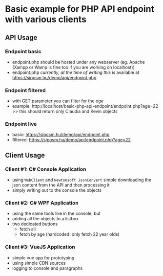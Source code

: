 # Basic example for PHP API endpoint with various clients

## API Usage
### Endpoint basic
- endpoint.php should be hosted under any webserver (eg. Apache (Xampp or Wamp is fine too if you are working on localhost))
- endpoint.php *currently, at the time of writing this* is available at https://siposm.hu/demo/api/endpoint.php

### Endpoint filtered
- with GET parameter you can filter for the *age*
- example: http://localhost/basic-php-api-endpoint/endpoint.php?age=22 >> this should return only Claudia and Kevin objects

### Endpoint live
- basic: https://siposm.hu/demo/api/endpoint.php
- filtered: https://siposm.hu/demo/api/endpoint.php?age=22

## Client Usage
### Client #1: C# Console Application
- using `WebClient` and `Newtonsoft JsonConvert` simple downloading the json content from the API and then processing it
- simply writing out to the console the objects

### Client #2: C# WPF Application
- using the same tools like in the console, but
- adding all the objects to a listbox
- two dedicated buttons
    - fetch all
    - fetch by age (hardcoded: only fetch 22 year olds)

### Client #3: VueJS Application
- simple vue app for prototyping
- using simple CDN sources
- logging to console and paragraphs